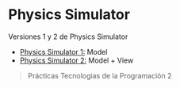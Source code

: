 # **Physics Simulator**
Versiones 1 y 2 de Physics Simulator
- [Physics Simulator 1:](https://github.com/Tuuturuturuu/PhysicsSimulator/tree/main/PhysicsSimulator1) Model
- [Physics Simulator 2:](https://github.com/Tuuturuturuu/PhysicsSimulator/tree/main/PhysicsSimulator2) Model + View
> Prácticas Tecnologias de la Programación 2
